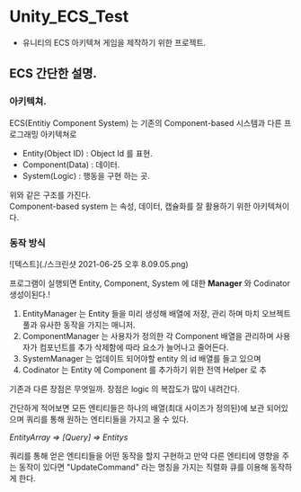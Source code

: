 # Unity_ECS_Test

* 유니티의 ECS 아키텍쳐 게임을 제작하기 위한 프로젝트.

## ECS 간단한 설명. 

### 아키텍쳐.

ECS(Entitiy Component System) 는 기존의 Component-based 시스템과 다른 프로그래밍 아키텍쳐로

* Entity(Object ID) : Object Id 를 표현.
* Component(Data)   : 데이터.
* System(Logic)     : 행동을 구현 하는 곳.

위와 같은 구조를 가진다.  
Component-based system 는 속성, 데이터, 캡슐화를 잘 활용하기 위한 아키텍쳐이다.

### 동작 방식

![텍스트](./스크린샷 2021-06-25 오후 8.09.05.png)

프로그램이 실행되면 Entity, Component, System 에 대한 **Manager** 와 Codinator 생성이된다.!


1. EntityManager 는 Entity 들을 미리 생성해 배열에 저장, 관리 하며 마치 오브젝트 풀과 유사한 동작을 가지는 매니저.
2. ComponentManager 는 사용자가 정의한 각 Component 배열을 관리하며 사용자가 컴포넌트를 추가 삭제함에 따라 요소가 늘어나고 줄어든다.
3. SystemManager 는 업데이트 되어야할 entity 의 id 배열를 들고 있으며 
4. Codinator 는 Entity 에 Component 를 추가하기 위한 전역 Helper 로 추

기존과 다른 장점은 무엇일까.
장점은 logic 의 복잡도가 많이 내려간다.



간단하게 적어보면 모든 엔티티들은 하나의 배열(최대 사이즈가 정의된)에 보관 되어있으며 쿼리를 통해 원하는 엔티티들을 가지고 올 수 있다.

*EntityArray => [Query] => Entitys*

쿼리를 통해 얻은 엔티티들을 어떤 동작을 할지 구현하고
만약 다른 엔티티에 영향을 주는 동작이 있다면 "UpdateCommand" 라는 명칭을 가지는 직렬화 큐를 이용해 동작하게 한다.

